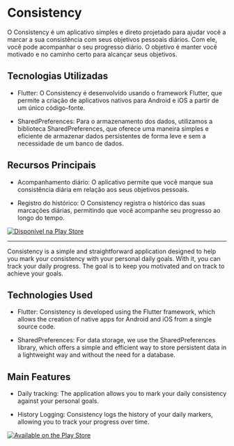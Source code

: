 # Consistency

O Consistency é um aplicativo simples e direto projetado para ajudar você a marcar a sua consistência com seus objetivos pessoais diários. Com ele, você pode acompanhar o seu progresso diário. O objetivo é manter você motivado e no caminho certo para alcançar seus objetivos.

## Tecnologias Utilizadas

- Flutter: O Consistency é desenvolvido usando o framework Flutter, que permite a criação de aplicativos nativos para Android e iOS a partir de um único código-fonte.

- SharedPreferences: Para o armazenamento dos dados, utilizamos a biblioteca SharedPreferences, que oferece uma maneira simples e eficiente de armazenar dados persistentes de forma leve e sem a necessidade de um banco de dados.

## Recursos Principais

- Acompanhamento diário: O aplicativo permite que você marque sua consistência diária em relação aos seus objetivos pessoais.

- Registro do histórico: O Consistency registra o histórico das suas marcações diárias, permitindo que você acompanhe seu progresso ao longo do tempo.

[![Disponível na Play Store](https://cdn.iconscout.com/icon/free/png-256/free-play-store-12-729064.png)](https://play.google.com/store/apps/details?id=com.acr.consistency)

---

Consistency is a simple and straightforward application designed to help you mark your consistency with your personal daily goals. With it, you can track your daily progress. The goal is to keep you motivated and on track to achieve your goals.

## Technologies Used

- Flutter: Consistency is developed using the Flutter framework, which allows the creation of native apps for Android and iOS from a single source code.

- SharedPreferences: For data storage, we use the SharedPreferences library, which offers a simple and efficient way to store persistent data in a lightweight way and without the need for a database.

## Main Features

- Daily tracking: The application allows you to mark your daily consistency against your personal goals.

- History Logging: Consistency logs the history of your daily markers, allowing you to track your progress over time.

[![Available on the Play Store](https://cdn.iconscout.com/icon/free/png-256/free-play-store-12-729064.png)](https://play.google.com/store/apps/details?id=com.acr.consistency)
